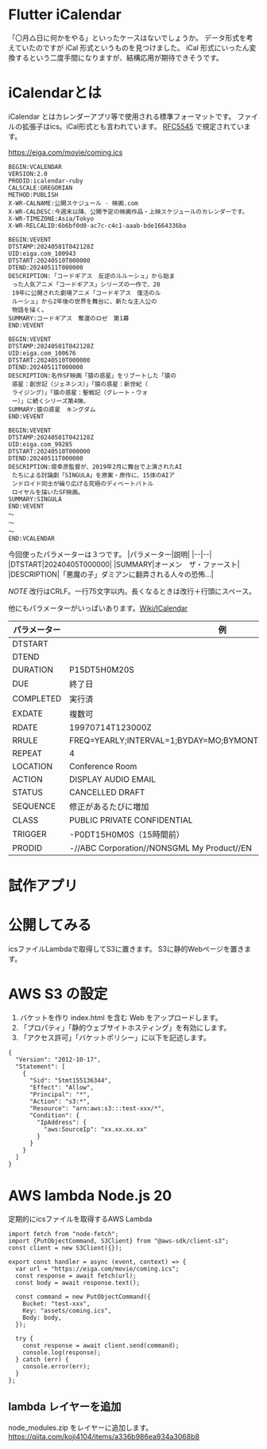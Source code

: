 # Flutter iCalendar

「〇月△日に何かをやる」といったケースはないでしょうか。
データ形式を考えていたのですが iCal 形式というものを見つけました。
iCal 形式にいったん変換するという二度手間になりますが、結構応用が期待できそうです。

# iCalendarとは

iCalendar とはカレンダーアプリ等で使用される標準フォーマットです。
ファイルの拡張子はics。iCal形式とも言われています。
[RFC5545](https://datatracker.ietf.org/doc/html/rfc5545) で規定されています。

https://eiga.com/movie/coming.ics

```
BEGIN:VCALENDAR
VERSION:2.0
PRODID:icalendar-ruby
CALSCALE:GREGORIAN
METHOD:PUBLISH
X-WR-CALNAME:公開スケジュール - 映画.com
X-WR-CALDESC:今週末以降、公開予定の映画作品・上映スケジュールのカレンダーです。
X-WR-TIMEZONE:Asia/Tokyo
X-WR-RELCALID:6b6bf0d0-ac7c-c4c1-aaab-bde1664336ba

BEGIN:VEVENT
DTSTAMP:20240501T042128Z
UID:eiga.com_100943
DTSTART:20240510T000000
DTEND:20240511T000000
DESCRIPTION:「コードギアス　反逆のルルーシュ」から始ま
 った人気アニメ「コードギアス」シリーズの一作で、20
 19年に公開された劇場アニメ「コードギアス　復活のル
 ルーシュ」から2年後の世界を舞台に、新たな主人公の
 物語を描く。
SUMMARY:コードギアス　奪還のロゼ　第1幕
END:VEVENT

BEGIN:VEVENT
DTSTAMP:20240501T042128Z
UID:eiga.com_100676
DTSTART:20240510T000000
DTEND:20240511T000000
DESCRIPTION:名作SF映画「猿の惑星」をリブートした「猿の
 惑星：創世記（ジェネシス）」「猿の惑星：新世紀（
 ライジング）」「猿の惑星：聖戦記（グレート・ウォ
 ー）」に続くシリーズ第4弾。
SUMMARY:猿の惑星　キングダム
END:VEVENT

BEGIN:VEVENT
DTSTAMP:20240501T042128Z
UID:eiga.com_99285
DTSTART:20240510T000000
DTEND:20240511T000000
DESCRIPTION:堤幸彦監督が、2019年2月に舞台で上演されたAI
 たちによる討論劇「SINGULA」を原案・原作に、15体のAIア
 ンドロイド同士が繰り広げる究極のディベートバトル
 ロイヤルを描いたSF映画。
SUMMARY:SINGULA
END:VEVENT
～
～
～
END:VCALENDAR
```

今回使ったパラメーターは３つです。
|パラメーター|説明|
|--|--|
|DTSTART|20240405T000000|
|SUMMARY|オーメン　ザ・ファースト|
|DESCRIPTION|「悪魔の子」ダミアンに翻弄される人々の恐怖...|

*NOTE*
改行はCRLF。一行75文字以内。長くなるときは改行＋行頭にスペース。

他にもパラメーターがいっぱいあります。[Wiki/ICalendar](https://en.wikipedia.org/wiki/ICalendar)

|パラメーター|例|
|--|--|
|DTSTART||
|DTEND||
|DURATION|P15DT5H0M20S|
|DUE|終了日|
|COMPLETED|実行済|
|EXDATE|複数可|
|RDATE|19970714T123000Z|
|RRULE|FREQ=YEARLY;INTERVAL=1;BYDAY=MO;BYMONTH=10;BYSETPOS=2;WKST=SU|
|REPEAT|4|
|LOCATION|Conference Room|
|ACTION|DISPLAY AUDIO EMAIL|
|STATUS|CANCELLED DRAFT|
|SEQUENCE|修正があるたびに増加|
|CLASS|PUBLIC PRIVATE CONFIDENTIAL|
|TRIGGER|-P0DT15H0M0S（15時間前）|
|PRODID|-//ABC Corporation//NONSGML My Product//EN|

# 試作アプリ

# 公開してみる

icsファイルLambdaで取得してS3に置きます。
S3に静的Webページを置きます。

# AWS S3 の設定

1. バケットを作り index.html を含む Web をアップロードします。
1. 「プロパティ」「静的ウェブサイトホスティング」を有効にします。
1. 「アクセス許可」「バケットポリシー」に以下を記述します。

```
{
  "Version": "2012-10-17",
  "Statement": [
    {
      "Sid": "Stmt155136344",
      "Effect": "Allow",
      "Principal": "*",
      "Action": "s3:*",
      "Resource": "arn:aws:s3:::test-xxx/*",
      "Condition": {
        "IpAddress": {
          "aws:SourceIp": "xx.xx.xx.xx"
        }
      }
    }
  ]
}
```

# AWS lambda Node.js 20

定期的にicsファイルを取得するAWS Lambda

```
import fetch from "node-fetch";
import {PutObjectCommand, S3Client} from "@aws-sdk/client-s3";
const client = new S3Client({});

export const handler = async (event, context) => {
  var url = "https://eiga.com/movie/coming.ics";
  const response = await fetch(url);
  const body = await response.text();
    
  const command = new PutObjectCommand({
    Bucket: "test-xxx",
    Key: "assets/coming.ics",
    Body: body,
  });
  
  try {
    const response = await client.send(command);
    console.log(response);
  } catch (err) {
    console.error(err);
  }
};

```

## lambda レイヤーを追加

node_modules.zip をレイヤーに追加します。
https://qiita.com/koji4104/items/a336b986ea934a3068b8